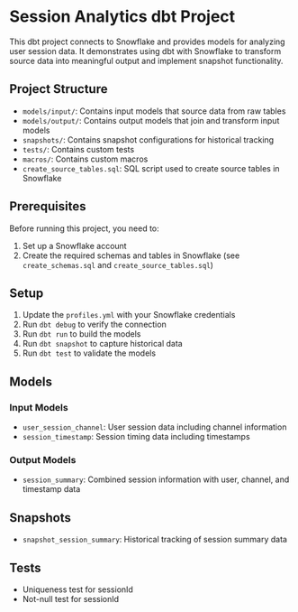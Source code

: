 # Session Analytics dbt Project

This dbt project connects to Snowflake and provides models for analyzing user session data. It demonstrates using dbt with Snowflake to transform source data into meaningful output and implement snapshot functionality.

## Project Structure

- `models/input/`: Contains input models that source data from raw tables
- `models/output/`: Contains output models that join and transform input models
- `snapshots/`: Contains snapshot configurations for historical tracking
- `tests/`: Contains custom tests
- `macros/`: Contains custom macros
- `create_source_tables.sql`: SQL script used to create source tables in Snowflake

## Prerequisites

Before running this project, you need to:
1. Set up a Snowflake account
2. Create the required schemas and tables in Snowflake (see `create_schemas.sql` and `create_source_tables.sql`)

## Setup

1. Update the `profiles.yml` with your Snowflake credentials
2. Run `dbt debug` to verify the connection
3. Run `dbt run` to build the models
4. Run `dbt snapshot` to capture historical data
5. Run `dbt test` to validate the models

## Models

### Input Models
- `user_session_channel`: User session data including channel information
- `session_timestamp`: Session timing data including timestamps

### Output Models
- `session_summary`: Combined session information with user, channel, and timestamp data

## Snapshots
- `snapshot_session_summary`: Historical tracking of session summary data

## Tests
- Uniqueness test for sessionId
- Not-null test for sessionId